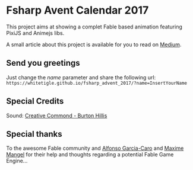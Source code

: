 # Fsharp Avent Calendar 2017

This project aims at showing a complet Fable based animation featuring PixiJS and Animejs libs.

A small article about this project is available for you to read on [Medium](https://medium.com/@whitetigle/merry-christmas-in-true-fable-color-999f023e1b13).

## Send you greetings
Just change the *name* parameter and share the following url: `https://whitetigle.github.io/fsharp_advent_2017/?name=InsertYourName`

## Special Credits
Sound: [Creative Commond - Burton Hillis](https://notificationsounds.com/christmas-ringtones/dreamy-christmas-bells-503
)

## Special thanks
To the awesome Fable community and [Alfonso Garcia-Caro](https://github.com/alfonsogarciacaro) and [Maxime Mangel](https://github.com/MangelMaxime) for their help and thoughts regarding a potential Fable Game Engine...


